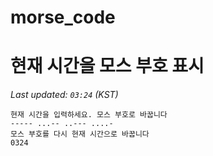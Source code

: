 # morse_code
# 현재 시간을 모스 부호 표시
<!-- MORSE_TIME_START -->
_Last updated: `03:24` (KST)_

```
현재 시간을 입력하세요. 모스 부호로 바꿉니다
----- ...-- ..--- ....-
모스 부호를 다시 현재 시간으로 바꿉니다
0324
```
<!-- MORSE_TIME_END -->
